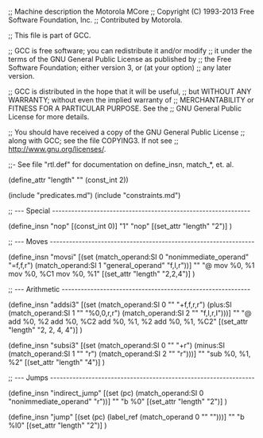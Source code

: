;;  Machine description the Motorola MCore
;;  Copyright (C) 1993-2013 Free Software Foundation, Inc.
;;  Contributed by Motorola.

;; This file is part of GCC.

;; GCC is free software; you can redistribute it and/or modify
;; it under the terms of the GNU General Public License as published by
;; the Free Software Foundation; either version 3, or (at your option)
;; any later version.

;; GCC is distributed in the hope that it will be useful,
;; but WITHOUT ANY WARRANTY; without even the implied warranty of
;; MERCHANTABILITY or FITNESS FOR A PARTICULAR PURPOSE.  See the
;; GNU General Public License for more details.

;; You should have received a copy of the GNU General Public License
;; along with GCC; see the file COPYING3.  If not see
;; <http://www.gnu.org/licenses/>.

;;- See file "rtl.def" for documentation on define_insn, match_*, et. al.

(define_attr "length" "" (const_int 2))

(include "predicates.md")
(include "constraints.md")

;; --- Special --------------------------------------------------------------

(define_insn "nop"
  [(const_int 0)]
  "1"
  "nop"
  [(set_attr "length" "2")]
)

;; --- Moves ----------------------------------------------------------------

(define_insn "movsi"
  [(set (match_operand:SI 0 "nonimmediate_operand" "=f,f,r")
	(match_operand:SI 1 "general_operand" "f,I,r"))]
  ""
  "@
  	mov %0, %1
  	mov %0, %C1
  	mov %0, %1"
  [(set_attr "length" "2,2,4")]
)

;; --- Arithmetic -----------------------------------------------------------

(define_insn "addsi3"
  [(set (match_operand:SI 0 "" "+f,f,r,r")
	(plus:SI (match_operand:SI 1 "" "%0,0,r,r")
		 (match_operand:SI 2 "" "f,I,r,I")))]
  ""
  "@
  	add %0, %2
  	add %0, %C2
  	add %0, %1, %2
  	add %0, %1, %C2"
  [(set_attr "length" "2, 2, 4, 4")]
)

(define_insn "subsi3"
  [(set (match_operand:SI 0 "" "+r")
	(minus:SI (match_operand:SI 1 "" "r")
		 (match_operand:SI 2 "" "r")))]
  ""
  "sub %0, %1, %2"
  [(set_attr "length" "4")]
)

;; --- Jumps ----------------------------------------------------------------

(define_insn "indirect_jump"
  [(set (pc)
  	(match_operand:SI 0 "nonimmediate_operand" "r"))]
  ""
  "b %0"
  [(set_attr "length" "2")]
)

(define_insn "jump"
  [(set (pc)
	(label_ref (match_operand 0 "" "")))]
  ""
  "b %l0"
  [(set_attr "length" "2")]
)

